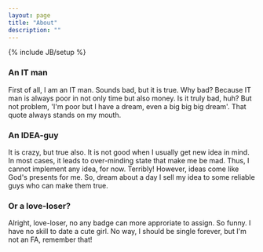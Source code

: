 ```yaml
---
layout: page
title: "About"
description: ""
---
```

{% include JB/setup %}
### An IT man
First of all, I am an IT man. Sounds bad, but it is true. Why bad? Because IT man is always poor in not only time but also money. Is it truly bad, huh? But not problem, 'I'm poor but I have a dream, even a big big big dream'. That quote always stands on my mouth.

### An IDEA-guy
It is crazy, but true also. It is not good when I usually get new idea in mind. In most cases, it leads to over-minding state that make me be mad. Thus, I cannot implement any idea, for now. Terribly!  However, ideas come like God's presents for me. So, dream about a day I sell my idea to some reliable guys who can make them true. 

### Or a love-loser?
Alright, love-loser, no any badge can more approriate to assign. So funny. I have no skill to date a cute girl. No way, I should be single forever, but I'm not an FA, remember that!